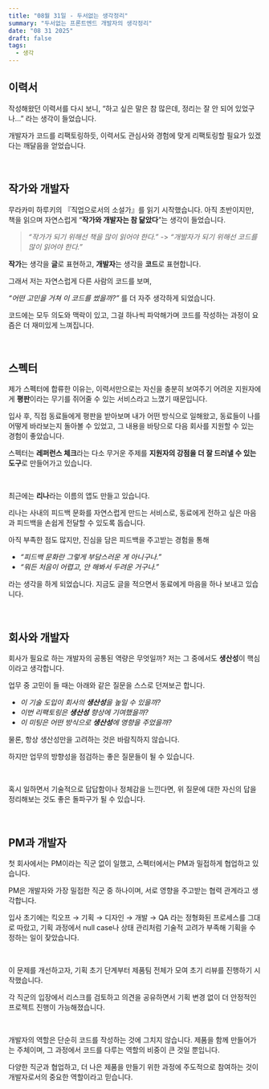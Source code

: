 ```yaml
---
title: "08월 31일 - 두서없는 생각정리"
summary: "두서없는 프론트엔드 개발자의 생각정리"
date: "08 31 2025"
draft: false
tags:
  - 생각
---
```


## 이력서

작성해왔던 이력서를 다시 보니,
“하고 싶은 말은 참 많은데, 정리는 잘 안 되어 있었구나…” 라는 생각이 들었습니다.

개발자가 코드를 리팩토링하듯,
이력서도 관심사와 경험에 맞게 리팩토링할 필요가 있겠다는 깨달음을 얻었습니다.

<br />

## 작가와 개발자

무라카미 하루키의 『직업으로서의 소설가』를 읽기 시작했습니다.
아직 초반이지만, 책을 읽으며 자연스럽게 “**작가와 개발자는 참 닮았다**”는 생각이 들었습니다.

> _“작가가 되기 위해선 책을 많이 읽어야 한다.”_ -> _“개발자가 되기 위해선 코드를 많이 읽어야 한다.”_

**작가**는 생각을 **글**로 표현하고, **개발자**는 생각을 **코드**로 표현합니다.

그래서 저는 자연스럽게 다른 사람의 코드를 보며,

_“어떤 고민을 거쳐 이 코드를 썼을까?”_ 를 더 자주 생각하게 되었습니다.

코드에는 모두 의도와 맥락이 있고, 그걸 하나씩 파악해가며 코드를 작성하는 과정이 요즘은 더 재미있게 느껴집니다.

<br />

## 스펙터

제가 스펙터에 합류한 이유는, 이력서만으로는 자신을 충분히 보여주기 어려운 지원자에게 **평판**이라는 무기를 쥐어줄 수 있는 서비스라고 느꼈기 때문입니다.

입사 후, 직접 동료들에게 평판을 받아보며 내가 어떤 방식으로 일해왔고, 동료들이 나를 어떻게 바라보는지 돌아볼 수 있었고, 그 내용을 바탕으로 다음 회사를 지원할 수 있는 경험이 좋았습니다.

스펙터는 **레퍼런스 체크**라는 다소 무거운 주제를 **지원자의 강점을 더 잘 드러낼 수 있는 도구**로 만들어가고 있습니다.

<br />

최근에는 **리나**라는 이름의 앱도 만들고 있습니다.

리나는 사내의 피드백 문화를 자연스럽게 만드는 서비스로, 동료에게 전하고 싶은 마음과 피드백을 손쉽게 전달할 수 있도록 돕습니다.

아직 부족한 점도 많지만, 진심을 담은 피드백을 주고받는 경험을 통해

- _“피드백 문화란 그렇게 부담스러운 게 아니구나.”_
- _“뭐든 처음이 어렵고, 안 해봐서 두려운 거구나.”_

라는 생각을 하게 되었습니다. 지금도 글을 적으면서 동료에게 마음을 하나 보내고 있습니다.

<br />

## 회사와 개발자

회사가 필요로 하는 개발자의 공통된 역량은 무엇일까?
저는 그 중에서도 **생산성**이 핵심이라고 생각합니다.

업무 중 고민이 들 때는 아래와 같은 질문을 스스로 던져보곤 합니다.

- _이 기술 도입이 회사의 **생산성**을 높일 수 있을까?_
- _이번 리팩토링은 **생산성** 향상에 기여했을까?_
- _이 미팅은 어떤 방식으로 **생산성**에 영향을 주었을까?_

물론, 항상 생산성만을 고려하는 것은 바람직하지 않습니다.

하지만 업무의 방향성을 점검하는 좋은 질문들이 될 수 있습니다.

<br />

혹시 일하면서 기술적으로 답답함이나 정체감을 느낀다면,
위 질문에 대한 자신의 답을 정리해보는 것도 좋은 돌파구가 될 수 있습니다.

<br />

## PM과 개발자

첫 회사에서는 PM이라는 직군 없이 일했고,
스펙터에서는 PM과 밀접하게 협업하고 있습니다.

PM은 개발자와 가장 밀접한 직군 중 하나이며,
서로 영향을 주고받는 협력 관계라고 생각합니다.

입사 초기에는
킥오프 → 기획 → 디자인 → 개발 → QA
라는 정형화된 프로세스를 그대로 따랐고,
기획 과정에서 null case나 상태 관리처럼 기술적 고려가 부족해
기획을 수정하는 일이 잦았습니다.

<br />

이 문제를 개선하고자,
기획 초기 단계부터 제품팀 전체가 모여 초기 리뷰를 진행하기 시작했습니다.

각 직군의 입장에서 리스크를 검토하고 의견을 공유하면서
기획 변경 없이 더 안정적인 프로젝트 진행이 가능해졌습니다.

<br />

개발자의 역할은 단순히 코드를 작성하는 것에 그치지 않습니다.
제품을 함께 만들어가는 주체이며,
그 과정에서 코드를 다루는 역할의 비중이 큰 것일 뿐입니다.

다양한 직군과 협업하고, 더 나은 제품을 만들기 위한 과정에 주도적으로 참여하는 것이
개발자로서의 중요한 역할이라고 믿습니다.
